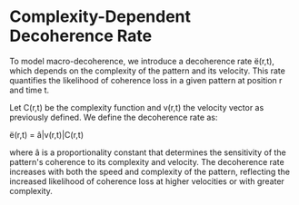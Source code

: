 # Complexity-Dependent Decoherence Rate

To model macro-decoherence, we introduce a decoherence rate ë(r,t),
which depends on the complexity of the pattern and its velocity. This
rate quantifies the likelihood of coherence loss in a given pattern at
position r and time t.

Let C(r,t) be the complexity function and v(r,t) the velocity vector as
previously defined. We define the decoherence rate as:

ë(r,t) = â\|v(r,t)\|C(r,t)

where â is a proportionality constant that determines the sensitivity of
the pattern\'s coherence to its complexity and velocity. The decoherence
rate increases with both the speed and complexity of the pattern,
reflecting the increased likelihood of coherence loss at higher
velocities or with greater complexity.